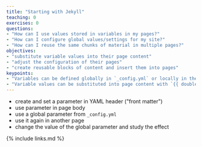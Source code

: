 ```yaml
---
title: "Starting with Jekyll"
teaching: 0
exercises: 0
questions:
- "How can I use values stored in variables in my pages?"
- "How can I configure global values/settings for my site?"
- "How can I reuse the same chunks of material in multiple pages?"
objectives:
- "substitute variable values into their page content"
- "adjust the configuration of their pages"
- "create reusable blocks of content and insert them into pages"
keypoints:
- "Variables can be defined globally in `_config.yml` or locally in the YAML header"
- "Variable values can be substituted into page content with `{{ double_curly_brackets }}`"
---
```


- create and set a parameter in YAML header ("front matter")
- use parameter in page body
- use a global parameter from `_config.yml`
- use it again in another page
- change the value of the global parameter and study the effect

{% include links.md %}
